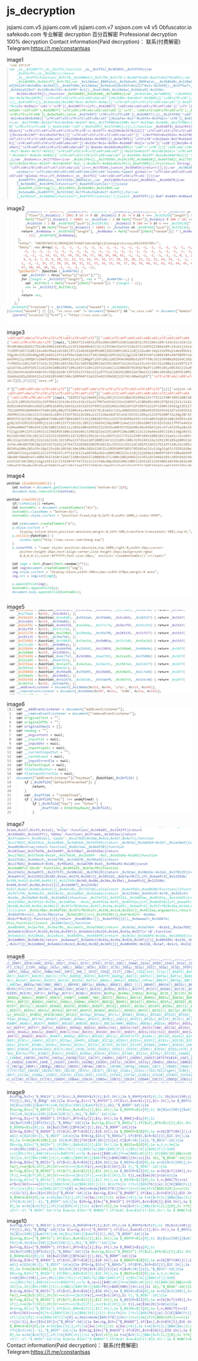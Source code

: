 # js_decryption
jsjiami.com.v5 jsjiami.com.v6 jsjiami.com.v7 sojson.com v4 v5 Obfuscator.io safekodo.com  专业解密 decryption 百分百解密 
Professional decryption
100% decryption
Contact information(Paid decryption)：
联系(付费解密) 
Telegram:https://t.me/constantsas

image1
![alt text](g0.png)

image2
![alt text](g1.png)

image3
![alt text](g2.png)

image4
![alt text](g4.png)

image5
![alt text](g5.png)

image6
![alt text](g6.png)

image7
![alt text](g7.png)

image8
![alt text](g9.png)


image9
![alt text](g10.png)


image10
![alt text](g10.png)
Contact information(Paid decryption)：
联系(付费解密) 
Telegram:https://t.me/constantsas
